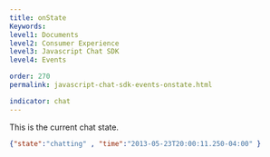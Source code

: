 ```yaml
---
title: onState
Keywords:
level1: Documents
level2: Consumer Experience
level3: Javascript Chat SDK
level4: Events

order: 270
permalink: javascript-chat-sdk-events-onstate.html

indicator: chat
---
```


This is the current chat state.

```json 
{"state":"chatting" , "time":"2013-05-23T20:00:11.250-04:00" }
```
